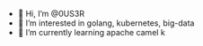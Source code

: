 - 👋 Hi, I’m @0US3R
- 👀 I’m interested in golang, kubernetes, big-data
- 🌱 I’m currently learning apache camel k 
